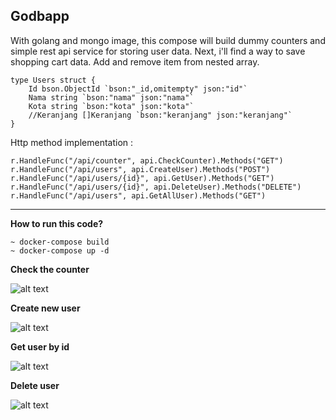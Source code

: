 ## Godbapp

With golang and mongo image, this compose will build dummy counters and simple rest api service for storing user data. Next, i'll find a way to save shopping cart data. Add and remove item from nested array.

```
type Users struct {
	Id bson.ObjectId `bson:"_id,omitempty" json:"id"`
	Nama string `bson:"nama" json:"nama"`
	Kota string `bson:"kota" json:"kota"`
	//Keranjang []Keranjang `bson:"keranjang" json:"keranjang"`
}
```

Http method implementation : 
```
r.HandleFunc("/api/counter", api.CheckCounter).Methods("GET")
r.HandleFunc("/api/users", api.CreateUser).Methods("POST")
r.HandleFunc("/api/users/{id}", api.GetUser).Methods("GET")
r.HandleFunc("/api/users/{id}", api.DeleteUser).Methods("DELETE")
r.HandleFunc("/api/users", api.GetAllUser).Methods("GET")
```
---

**How to run this code?**
```
~ docker-compose build
~ docker-compose up -d
```

**Check the counter**

![alt text](https://i.imgur.com/ZM8UbxG.png)

**Create new user**

![alt text](https://i.imgur.com/qFgzNvN.png)

**Get user by id**

![alt text](https://i.imgur.com/wn0FLc9.png)

**Delete user**

![alt text](https://i.imgur.com/vbchHjg.png)